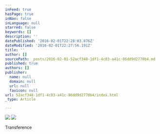 ```yaml
---
inFeed: true
hasPage: true
inNav: false
inLanguage: null
starred: false
keywords: []
description: ''
datePublished: '2016-02-01T22:28:03.876Z'
dateModified: '2016-02-01T22:27:56.191Z'
title: ''
author: []
sourcePath: _posts/2016-02-01-52acf348-1df1-4c03-a41c-86dd9d2770b4.md
published: true
authors: []
publisher:
  name: null
  domain: null
  url: null
  favicon: null
url: 52acf348-1df1-4c03-a41c-86dd9d2770b4/index.html
_type: Article

---
```

![](https://the-grid-user-content.s3-us-west-2.amazonaws.com/6ebd780a-62d5-47e0-8225-afeb7cc9eb99.jpg)
![](https://the-grid-user-content.s3-us-west-2.amazonaws.com/c1628dc0-4701-4332-b7d1-a09539dd5870.tiff)

Transference